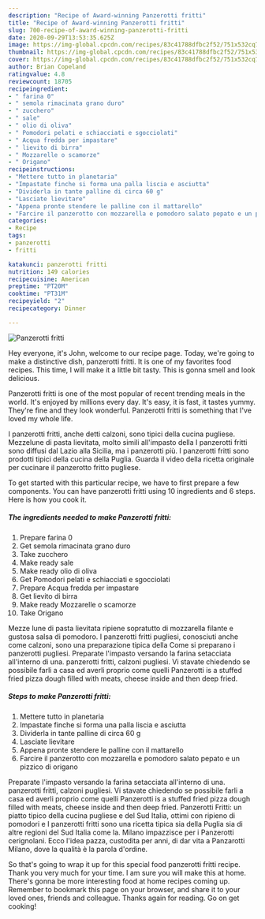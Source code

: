 ```yaml
---
description: "Recipe of Award-winning Panzerotti fritti"
title: "Recipe of Award-winning Panzerotti fritti"
slug: 700-recipe-of-award-winning-panzerotti-fritti
date: 2020-09-29T13:53:35.625Z
image: https://img-global.cpcdn.com/recipes/83c41788dfbc2f52/751x532cq70/panzerotti-fritti-recipe-main-photo.jpg
thumbnail: https://img-global.cpcdn.com/recipes/83c41788dfbc2f52/751x532cq70/panzerotti-fritti-recipe-main-photo.jpg
cover: https://img-global.cpcdn.com/recipes/83c41788dfbc2f52/751x532cq70/panzerotti-fritti-recipe-main-photo.jpg
author: Brian Copeland
ratingvalue: 4.8
reviewcount: 18705
recipeingredient:
- " farina 0"
- " semola rimacinata grano duro"
- " zucchero"
- " sale"
- " olio di oliva"
- " Pomodori pelati e schiacciati e sgocciolati"
- " Acqua fredda per impastare"
- " lievito di birra"
- " Mozzarelle o scamorze"
- " Origano"
recipeinstructions:
- "Mettere tutto in planetaria"
- "Impastate finche si forma una palla liscia e asciutta"
- "Dividerla in tante palline di circa 60 g"
- "Lasciate lievitare"
- "Appena pronte stendere le palline con il mattarello"
- "Farcire il panzerotto con mozzarella e pomodoro salato pepato e un pizzico di origano"
categories:
- Recipe
tags:
- panzerotti
- fritti

katakunci: panzerotti fritti 
nutrition: 149 calories
recipecuisine: American
preptime: "PT20M"
cooktime: "PT31M"
recipeyield: "2"
recipecategory: Dinner

---
```



![Panzerotti fritti](https://img-global.cpcdn.com/recipes/83c41788dfbc2f52/751x532cq70/panzerotti-fritti-recipe-main-photo.jpg)

Hey everyone, it's John, welcome to our recipe page. Today, we're going to make a distinctive dish, panzerotti fritti. It is one of my favorites food recipes. This time, I will make it a little bit tasty. This is gonna smell and look delicious.

Panzerotti fritti is one of the most popular of recent trending meals in the world. It's enjoyed by millions every day. It's easy, it is fast, it tastes yummy. They're fine and they look wonderful. Panzerotti fritti is something that I've loved my whole life.

I panzerotti fritti, anche detti calzoni, sono tipici della cucina pugliese. Mezzelune di pasta lievitata, molto simili all&#39;impasto della I panzerotti fritti sono diffusi dal Lazio alla Sicilia, ma i panzerotti più. I panzerotti fritti sono prodotti tipici della cucina della Puglia. Guarda il video della ricetta originale per cucinare il panzerotto fritto pugliese.


To get started with this particular recipe, we have to first prepare a few components. You can have panzerotti fritti using 10 ingredients and 6 steps. Here is how you cook it.

<!--inarticleads1-->

##### The ingredients needed to make Panzerotti fritti:

1. Prepare  farina 0
1. Get  semola rimacinata grano duro
1. Take  zucchero
1. Make ready  sale
1. Make ready  olio di oliva
1. Get  Pomodori pelati e schiacciati e sgocciolati
1. Prepare  Acqua fredda per impastare
1. Get  lievito di birra
1. Make ready  Mozzarelle o scamorze
1. Take  Origano


Mezze lune di pasta lievitata ripiene sopratutto di mozzarella filante e gustosa salsa di pomodoro. I panzerotti fritti pugliesi, conosciuti anche come calzoni, sono una preparazione tipica della Come si preparano i panzerotti pugliesi. Preparate l&#39;impasto versando la farina setacciata all&#39;interno di una. panzerotti fritti, calzoni pugliesi. Vi stavate chiedendo se possibile farli a casa ed averli proprio come quelli Panzerotti is a stuffed fried pizza dough filled with meats, cheese inside and then deep fried. 

<!--inarticleads2-->

##### Steps to make Panzerotti fritti:

1. Mettere tutto in planetaria
1. Impastate finche si forma una palla liscia e asciutta
1. Dividerla in tante palline di circa 60 g
1. Lasciate lievitare
1. Appena pronte stendere le palline con il mattarello
1. Farcire il panzerotto con mozzarella e pomodoro salato pepato e un pizzico di origano


Preparate l&#39;impasto versando la farina setacciata all&#39;interno di una. panzerotti fritti, calzoni pugliesi. Vi stavate chiedendo se possibile farli a casa ed averli proprio come quelli Panzerotti is a stuffed fried pizza dough filled with meats, cheese inside and then deep fried. Panzerotti Fritti: un piatto tipico della cucina pugliese e del Sud Italia, ottimi con ripieno di pomodori e I panzerotti fritti sono una ricetta tipica sia della Puglia sia di altre regioni del Sud Italia come la. Milano impazzisce per i Panzerotti cerignolani. Ecco l&#39;idea pazza, custodita per anni, di dar vita a Panzarotti Milano, dove la qualità è la parola d&#39;ordine. 

So that's going to wrap it up for this special food panzerotti fritti recipe. Thank you very much for your time. I am sure you will make this at home. There's gonna be more interesting food at home recipes coming up. Remember to bookmark this page on your browser, and share it to your loved ones, friends and colleague. Thanks again for reading. Go on get cooking!
